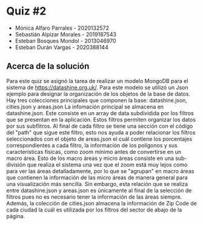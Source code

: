 <h1>Quiz #2</h1>
<ul>
  <li>Mónica Alfaro Parrales - 2020132572</li>
  <li>Sebastián Alpízar Morales - 2019187543</li>
  <li>Esteban Bosques Mondol - 2013046970</li>
  <li>Esteban Durán Vargas - 2020388144</li>
</ul> 

<h2>Acerca de la solución</h2>
Para este quiz se asignó la tarea de realizar un modelo MongoDB para el
sistema de <a href="https://datashine.org.uk/">https://datashine.org.uk/</a>. 
Para este modelo se utilizó un Json ejemplo para designar la organización de
los objetos de la base de datos. Hay tres colecciones principales que 
componen la base: datashine.json, cities.json y areas.json
La infomación principal se almacena en datashine.json. Este consiste en
un array de data subdividida por los filtros que se presentan en la aplicación.
Estos filtros permiten organizar los datos por sus subflitros. Al final de 
cada filtro se tiene una sección con el código del "path" que sigue este
filtro, esto nos ayuda a poder relacionar los filtros seleccionados con el
objeto de areas.json el cuál contiene los porcentajes correspondientes a cada filtro,
la información de los polígonos y sus características físicas, como 
zoom mínimo antes de convertirse en un macro área. Esto de los macro áreas 
y micro áreas consiste en una sub-división que realiza el sistema una vez que 
el zoom está muy lejos como para ver las áreas detalladamente, por lo que se 
"agrupan" en macro áreas que contienen la información de las micro áreas de 
manera general para una visualización más sencilla. Sin embargo, esta relación 
que se realiza entre datashine.json y areas.json es únicamente al final de la 
selección de filtros pues no es necesario tener la información de las áreas siempre.
Además, la colección de cities.json almacena la información de Zip Code de cada 
ciudad la cuál es utilizada por los filtros del sector de abajo de la página. 